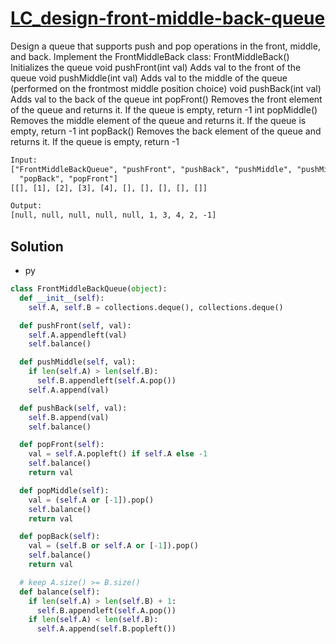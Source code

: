 # [LC_design-front-middle-back-queue](https://leetcode.com/problems/design-front-middle-back-queue)

Design a queue that supports push and pop operations in the front, middle, and back.
Implement the FrontMiddleBack class:
  FrontMiddleBack() Initializes the queue
  void pushFront(int val) Adds val to the front of the queue
  void pushMiddle(int val) Adds val to the middle of the queue (performed on the frontmost middle position choice)
  void pushBack(int val) Adds val to the back of the queue
  int popFront() Removes the front element of the queue and returns it. If the queue is empty, return -1
  int popMiddle() Removes the middle element of the queue and returns it. If the queue is empty, return -1
  int popBack() Removes the back element of the queue and returns it. If the queue is empty, return -1

```txt
Input:
["FrontMiddleBackQueue", "pushFront", "pushBack", "pushMiddle", "pushMiddle", "popFront", "popMiddle", "popMiddle",
  "popBack", "popFront"]
[[], [1], [2], [3], [4], [], [], [], [], []]

Output:
[null, null, null, null, null, 1, 3, 4, 2, -1]
```

## Solution

* py

```py
class FrontMiddleBackQueue(object):
  def __init__(self):
    self.A, self.B = collections.deque(), collections.deque()

  def pushFront(self, val):
    self.A.appendleft(val)
    self.balance()

  def pushMiddle(self, val):
    if len(self.A) > len(self.B):
      self.B.appendleft(self.A.pop())
    self.A.append(val)

  def pushBack(self, val):
    self.B.append(val)
    self.balance()

  def popFront(self):
    val = self.A.popleft() if self.A else -1
    self.balance()
    return val

  def popMiddle(self):
    val = (self.A or [-1]).pop()
    self.balance()
    return val

  def popBack(self):
    val = (self.B or self.A or [-1]).pop()
    self.balance()
    return val

  # keep A.size() >= B.size()
  def balance(self):
    if len(self.A) > len(self.B) + 1:
      self.B.appendleft(self.A.pop())
    if len(self.A) < len(self.B):
      self.A.append(self.B.popleft())
```
